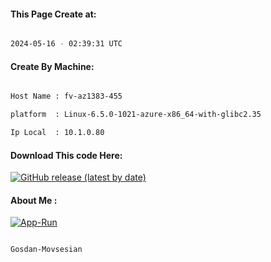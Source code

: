 
   
#### This Page Create at:

```bash

2024-05-16 - 02:39:31 UTC

```

#### Create By Machine:

```bash

Host Name : fv-az1383-455

platform  : Linux-6.5.0-1021-azure-x86_64-with-glibc2.35

Ip Local  : 10.1.0.80

```
#### Download This code Here:

[![GitHub release (latest by date)](https://img.shields.io/github/v/release/Gosdan-Movsesian/Gosdan?style=for-the-badge&label=Download)](https://github.com/Gosdan-Movsesian/Gosdan/releases) 

</p> 

#### About Me :

[![App-Run](https://github.com/Gosdan-Movsesian/Gosdan/actions/workflows/App-Run.yml/badge.svg)](https://github.com/Gosdan-Movsesian/Gosdan/actions/workflows/App-Run.yml)

```bash

Gosdan-Movsesian

```


